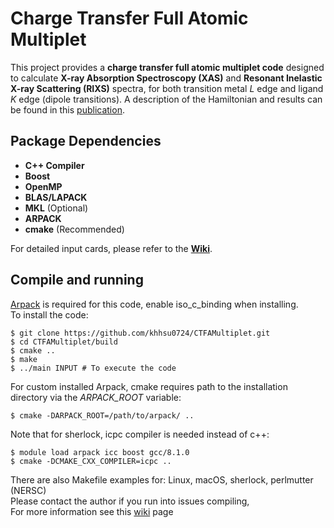 # Charge Transfer Full Atomic Multiplet

This project provides a **charge transfer full atomic multiplet code** designed to calculate **X-ray Absorption Spectroscopy (XAS)** and **Resonant Inelastic X-ray Scattering (RIXS)** spectra, for both transition metal *L* edge and ligand *K* edge (dipole transitions). A description of the Hamiltonian and results can be found in this [publication](https://chemrxiv.org/engage/chemrxiv/article-details/6671eb0e5101a2ffa8e63407).

## Package Dependencies
- **C++ Compiler**
- **Boost**
- **OpenMP** 
- **BLAS/LAPACK**
- **MKL** (Optional)
- **ARPACK** 
- **cmake** (Recommended)

For detailed input cards, please refer to the **[Wiki](https://github.com/khhsu0724/CTFAMultiplet/wiki/Input-Parameters)**.

## Compile and running
[Arpack](https://github.com/opencollab/arpack-ng) is required for this code, enable iso_c_binding when installing. \
To install the code:
```
$ git clone https://github.com/khhsu0724/CTFAMultiplet.git
$ cd CTFAMultiplet/build
$ cmake ..
$ make
$ ../main INPUT # To execute the code
```

For custom installed Arpack, cmake requires path to the installation directory via the *ARPACK_ROOT* variable:
```
$ cmake -DARPACK_ROOT=/path/to/arpack/ ..
```

Note that for sherlock, icpc compiler is needed instead of c++:
```
$ module load arpack icc boost gcc/8.1.0
$ cmake -DCMAKE_CXX_COMPILER=icpc ..
```

There are also Makefile examples for: Linux, macOS, sherlock, perlmutter (NERSC) \
Please contact the author if you run into issues compiling,\
For more information see this [wiki](https://github.com/khhsu0724/CTFAMultiplet/wiki/Getting-Started) page
